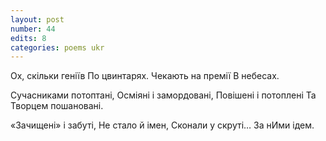 ```yaml
---
layout: post
number: 44
edits: 8
categories: poems ukr
---
```


Ох, скільки геніїв
По цвинтарях. 
Чекають на премії 
В небесах. 

Сучасниками потоптані,
Осміяні і замордовані,
Повішені і потоплені
Та Творцем пошановані.

«Зачищені» і забуті,
Не стало й імен,
Сконали у скруті…
За нИми ідем.
